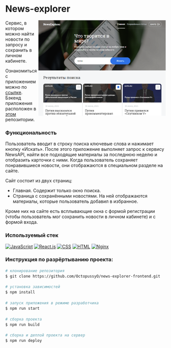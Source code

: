 # News-explorer

<img align="right" width="400px" src="https://raw.githubusercontent.com/OctopussyO/news-explorer-frontend/master/public/preview.png" alt="Иллюстрация к проекту">

Сервис, в котором можно найти новости по запросу и сохранить в личном кабинете.

Ознакомиться с приложением можно по [ссылке](https://wow-news.nomoredomains.club/).
Бэкенд приложения расположен в [этом](https://github.com/OctopussyO/news-explorer-api) репозитории.

### Функциональность

Пользователь вводит в строку поиска ключевые слова и нажимает кнопку «Искать». После этого приложение выполняет  запрос к сервису NewsAPI, найти все подходящие материалы за последнюю неделю и отобразить карточки с ними. Когда пользователь сохраняет понравившиеся новости, они отображаются в специальном разделе на сайте.

Сайт состоит из двух страниц:
- Главная. Содержит только окно поиска.
- Страница с сохранёнными новостями. На ней отображаются материалы, которые пользователь добавил в избранное.

Кроме них на сайте есть всплывающие окна с формой регистрации (чтобы пользователь мог сохранить новости в личном кабинете) и с формой входа.

### Используемый стек

[![JavaScript](https://img.shields.io/badge/-JavaScript-464646??style=flat-square&logo=javascript)](https://www.javascript.com/)
[![React.js](https://img.shields.io/badge/-React.js-464646??style=flat-square&logo=react.js)](https://ru.reactjs.org/)
[![CSS](https://img.shields.io/badge/-CSS-464646??style=flat-square&logo=css3)](https://www.w3.org/Style/CSS/specs.ru.html)
[![HTML](https://img.shields.io/badge/-HTML-464646??style=flat-square&logo=HTML5)](https://www.w3.org/TR/html52/introduction.html#introduction)
[![Nginx](https://img.shields.io/badge/-Nginx-464646??style=flat-square&logo=nginx)](https://https://www.netlify.com/)

### Инструкция по разрёртыванию проекта:
```bash
# клонирование репозитория
$ git clone https://github.com/OctopussyO/news-explorer-frontend.git

# установка зависимостей
$ npm install

# запуск приложения в режиме разработчика
$ npm run start

# сборка проекта
$ npm run build

# сборка и деплой проекта на сервер
$ npm run deploy
```

